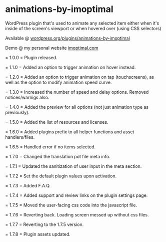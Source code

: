 # animations-by-imoptimal
WordPress plugin that's used to animate any selected item either when it's inside of the screen's viewport or when hovered over (using CSS selectors)

Available @ [wordpress.org/plugins/animations-by-imoptimal](https://wordpress.org/plugins/animations-by-imoptimal/)

Demo @ my personal website [imoptimal.com](https://imoptimal.com/)

= 1.0.0 =
Plugin released.

= 1.1.0 =
Added an option to trigger animation on hover instead.

= 1.2.0 =
Added an option to trigger animation on tap (touchscreens), as well as the option to modify animation speed curve.

= 1.3.0 =
Increased the number of speed and delay options. Removed notices/warnigs also.

= 1.4.0 =
Added the preview for all options (not just animation type as previously).

= 1.5.0 =
Added the list of resources and licenses.

= 1.6.0 =
Added plugins prefix to all helper functions and asset handlers/files.

= 1.6.5 =
Handled error if no items selected.

= 1.7.0 =
Changed the translation pot file meta info.

= 1.7.1 =
Updated the sanitization of user input in the meta section.

= 1.7.2 =
Set the default plugin values upon activation.

= 1.7.3 =
Added F.A.Q.

= 1.7.4 =
Added support and review links on the plugin settings page.

= 1.7.5 =
Moved the user-facing css code into the javascript file.

= 1.7.6 =
Reverting back. Loading screen messed up without css files.

= 1.7.7 =
Reverting to the 1.7.5 version.

= 1.7.8 =
Plugin assets updated.
